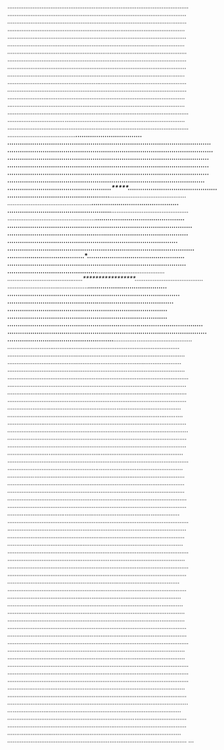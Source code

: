 .....................................................................................................
............*........................................................................................
............................................................................................*........
......*.........................................................*....................................
................*....................................................................................
.........................*........................................................*..................
.............................*.......................................................................
...........................................................*.........................................
*....................................................................................................
...................................*.........................................................*.......
...................................................*.................................................
.............................................................................................*.......
......................*.................................*............................................
..*......................................................................................*...........
.....................................................................................................
.......*.........................*...................................................................
.....................................................................................................
......................................*******************************................................
...........*..........................*.............................*................................
......................................*.............................*................................
......................................*.............................*..*....*........................
........*.............................*.............................*...........................*....
......................................*..............*..............*....................*...........
.......................*..............*.............***.............*................................
......................................*............*****............*........*.......................
......................................*...........*******...........*................................
.....*................................*..........*********..........*................................
......................................*............*****............*......*.........................
......................................*...........*******...........*................................
*.....................................*..........*********..........*................................
......................................*.........***********.........*....*...........................
......*...........*...................*........*************........*...................*..*.........
......................................*..........*********..........*................................
.*....................................*.........***********.........*.....*.*...................*....
......................................*........*************........*................................
........*...........*.................*.......***************.......*...............*................
.......*.......*......................*......*****************......*................................
............................*.........*........*************........*......................*....*....
..............*.......................*.......***************.......*................................
........................*.............*......*****************......*....................*...........
*.*...................................*.....*******************.....*...*............................
......................................*....*********************....*...........*....................
..............................*.......*.............***.............*.*..............................
......................................*.............***.............*................................
......................................*.............***.............*.................*..............
..................*.......*....*......*.............................*................................
......................................*.............................*................................
......................................*.............................*.........*.....*................
......................................*.............................*................................
.....................................................................................................
...*.................................................................................................
...........................*.........................................................................
.......................................................................*.............................
..............*.........*......................................*..................*..................
.....................................................................................*..*.......*....
....................*................................................................................
.....................................................................................................
................................................................................................*....
...........*.........................................................................................
.......................*............................*.*..............................................
.....................................................................................................
..................................................*.*..........................*.....................
...............*......................................................*..............................
*...................................................................................*................
...................................................*......................................*..........
...............................................*.....................................................
.................................................................*...................................
.........*......................*.*...............*.................................*................
.....................................................................................................
.*...................................................................................................
...........................................*.........*...............................................
..............*...........................*........................................................*.
.....................................................................................................
........................................*.................*..........................................
.....................................................................................................
................................................................*....................................
............................................*.................*.............*.....*..........*.......
.....................................................*...............................................
..................*......................*.......*....................*..............................
...............................................................*..............*.........*............
.......*....................................................................................*........
...............*......................................................................*..............
.................................................................*...................................
................................................*....................................................
.....................................................................................................
......*............................................*.................................................
...............................................................*......*..............................
.....................................................................................................
.....................................................................................................
.....................................................................................................
.............*........*..............................................................................
................................................................................................*....
.....................................................................................................
...*...................*.......................*..............................................*......
.......................................................................*.............................
...........................................................*.........................................
.......*.................*.....................................................*......*..............
.........................................................*...........................................
…